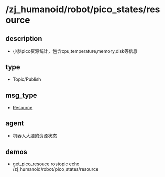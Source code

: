 # /zj_humanoid/robot/pico_states/resource

## description
- 小脑pico资源统计，包含cpu,temperature,memory,disk等信息

## type
- Topic/Publish

## msg_type
- [Resource](../../../../../zj_humanoid_types.md#Resource)

## agent
- 机器人大脑的资源状态

## demos
- get_pico_resouce
rostopic echo /zj_humanoid/robot/pico_states/resource
